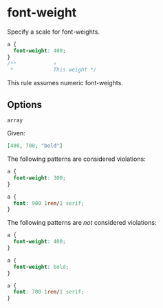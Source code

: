 # font-weight

Specify a scale for font-weights.

```css
a {
  font-weight: 400;
}
/**            ↑
 *             This weight */
```

This rule assumes numeric font-weights.

## Options

`array`

Given:

```json
[400, 700, "bold"]
```

The following patterns are considered violations:

```css
a {
  font-weight: 300;
}
```

```css
a {
  font: 900 1rem/1 serif;
}
```

The following patterns are _not_ considered violations:

```css
a {
  font-weight: 400;
}
```

```css
a {
  font-weight: bold;
}
```

```css
a {
  font: 700 1rem/1 serif;
}
```
